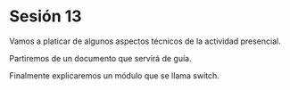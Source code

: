 # Sesión 13

Vamos a platicar de algunos aspectos técnicos de la actividad presencial. 

Partiremos de un documento que servirá de guía. 

Finalmente explicaremos un módulo que se llama switch. 
